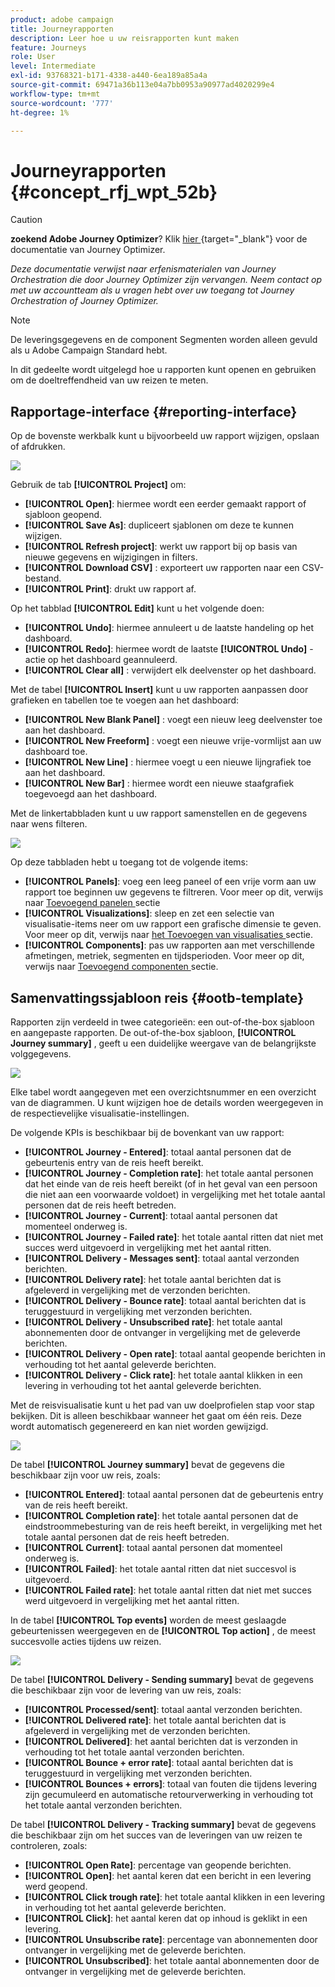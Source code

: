 ```yaml
---
product: adobe campaign
title: Journeyrapporten
description: Leer hoe u uw reisrapporten kunt maken
feature: Journeys
role: User
level: Intermediate
exl-id: 93768321-b171-4338-a440-6ea189a85a4a
source-git-commit: 69471a36b113e04a7bb0953a90977ad4020299e4
workflow-type: tm+mt
source-wordcount: '777'
ht-degree: 1%

---
```


# Journeyrapporten {#concept_rfj_wpt_52b}


>[!CAUTION]
>
>**zoekend Adobe Journey Optimizer**? Klik [ hier ](https://experienceleague.adobe.com/nl/docs/journey-optimizer/using/ajo-home){target="_blank"} voor de documentatie van Journey Optimizer.
>
>
>_Deze documentatie verwijst naar erfenismaterialen van Journey Orchestration die door Journey Optimizer zijn vervangen. Neem contact op met uw accountteam als u vragen hebt over uw toegang tot Journey Orchestration of Journey Optimizer._



>[!NOTE]
>
>De leveringsgegevens en de component Segmenten worden alleen gevuld als u Adobe Campaign Standard hebt.

In dit gedeelte wordt uitgelegd hoe u rapporten kunt openen en gebruiken om de doeltreffendheid van uw reizen te meten.

## Rapportage-interface {#reporting-interface}

Op de bovenste werkbalk kunt u bijvoorbeeld uw rapport wijzigen, opslaan of afdrukken.

![](../assets/dynamic_report_toolbar.png)

Gebruik de tab **[!UICONTROL Project]** om:

* **[!UICONTROL Open]**: hiermee wordt een eerder gemaakt rapport of sjabloon geopend.
* **[!UICONTROL Save As]**: dupliceert sjablonen om deze te kunnen wijzigen.
* **[!UICONTROL Refresh project]**: werkt uw rapport bij op basis van nieuwe gegevens en wijzigingen in filters.
* **[!UICONTROL Download CSV]** : exporteert uw rapporten naar een CSV-bestand.
* **[!UICONTROL Print]**: drukt uw rapport af.

Op het tabblad **[!UICONTROL Edit]** kunt u het volgende doen:

* **[!UICONTROL Undo]**: hiermee annuleert u de laatste handeling op het dashboard.
* **[!UICONTROL Redo]**: hiermee wordt de laatste **[!UICONTROL Undo]** -actie op het dashboard geannuleerd.
* **[!UICONTROL Clear all]** : verwijdert elk deelvenster op het dashboard.

Met de tabel **[!UICONTROL Insert]** kunt u uw rapporten aanpassen door grafieken en tabellen toe te voegen aan het dashboard:

* **[!UICONTROL New Blank Panel]** : voegt een nieuw leeg deelvenster toe aan het dashboard.
* **[!UICONTROL New Freeform]** : voegt een nieuwe vrije-vormlijst aan uw dashboard toe.
* **[!UICONTROL New Line]** : hiermee voegt u een nieuwe lijngrafiek toe aan het dashboard.
* **[!UICONTROL New Bar]** : hiermee wordt een nieuwe staafgrafiek toegevoegd aan het dashboard.

Met de linkertabbladen kunt u uw rapport samenstellen en de gegevens naar wens filteren.

![](../assets/dynamic_report_interface.png)

Op deze tabbladen hebt u toegang tot de volgende items:

* **[!UICONTROL Panels]**: voeg een leeg paneel of een vrije vorm aan uw rapport toe beginnen uw gegevens te filtreren. Voor meer op dit, verwijs naar [ Toevoegend panelen ](../reporting/creating-your-journey-reports.md#adding-panels) sectie
* **[!UICONTROL Visualizations]**: sleep en zet een selectie van visualisatie-items neer om uw rapport een grafische dimensie te geven. Voor meer op dit, verwijs naar [ het Toevoegen van visualisaties ](../reporting/creating-your-journey-reports.md#adding-visualizations) sectie.
* **[!UICONTROL Components]**: pas uw rapporten aan met verschillende afmetingen, metriek, segmenten en tijdsperioden. Voor meer op dit, verwijs naar [ Toevoegend componenten ](../reporting/creating-your-journey-reports.md#adding-components) sectie.

## Samenvattingssjabloon reis {#ootb-template}

Rapporten zijn verdeeld in twee categorieën: een out-of-the-box sjabloon en aangepaste rapporten.
De out-of-the-box sjabloon, **[!UICONTROL Journey summary]** , geeft u een duidelijke weergave van de belangrijkste volggegevens.

![](../assets/dynamic_report_journey_8.png)

Elke tabel wordt aangegeven met een overzichtsnummer en een overzicht van de diagrammen. U kunt wijzigen hoe de details worden weergegeven in de respectievelijke visualisatie-instellingen.

De volgende KPIs is beschikbaar bij de bovenkant van uw rapport:

* **[!UICONTROL Journey - Entered]**: totaal aantal personen dat de gebeurtenis entry van de reis heeft bereikt.
* **[!UICONTROL Journey - Completion rate]**: het totale aantal personen dat het einde van de reis heeft bereikt (of in het geval van een persoon die niet aan een voorwaarde voldoet) in vergelijking met het totale aantal personen dat de reis heeft betreden.
* **[!UICONTROL Journey - Current]**: totaal aantal personen dat momenteel onderweg is.
* **[!UICONTROL Journey - Failed rate]**: het totale aantal ritten dat niet met succes werd uitgevoerd in vergelijking met het aantal ritten.
* **[!UICONTROL Delivery - Messages sent]**: totaal aantal verzonden berichten.
* **[!UICONTROL Delivery rate]**: het totale aantal berichten dat is afgeleverd in vergelijking met de verzonden berichten.
* **[!UICONTROL Delivery - Bounce rate]**: totaal aantal berichten dat is teruggestuurd in vergelijking met verzonden berichten.
* **[!UICONTROL Delivery - Unsubscribed rate]**: het totale aantal abonnementen door de ontvanger in vergelijking met de geleverde berichten.
* **[!UICONTROL Delivery - Open rate]**: totaal aantal geopende berichten in verhouding tot het aantal geleverde berichten.
* **[!UICONTROL Delivery - Click rate]**: het totale aantal klikken in een levering in verhouding tot het aantal geleverde berichten.

Met de reisvisualisatie kunt u het pad van uw doelprofielen stap voor stap bekijken. Dit is alleen beschikbaar wanneer het gaat om één reis. Deze wordt automatisch gegenereerd en kan niet worden gewijzigd.

![](../assets/dynamic_report_journey_10.png)

De tabel **[!UICONTROL Journey summary]** bevat de gegevens die beschikbaar zijn voor uw reis, zoals:

* **[!UICONTROL Entered]**: totaal aantal personen dat de gebeurtenis entry van de reis heeft bereikt.
* **[!UICONTROL Completion rate]**: het totale aantal personen dat de eindstroommebesturing van de reis heeft bereikt, in vergelijking met het totale aantal personen dat de reis heeft betreden.
* **[!UICONTROL Current]**: totaal aantal personen dat momenteel onderweg is.
* **[!UICONTROL Failed]**: het totale aantal ritten dat niet succesvol is uitgevoerd.
* **[!UICONTROL Failed rate]**: het totale aantal ritten dat niet met succes werd uitgevoerd in vergelijking met het aantal ritten.

In de tabel **[!UICONTROL Top events]** worden de meest geslaagde gebeurtenissen weergegeven en de **[!UICONTROL Top action]** , de meest succesvolle acties tijdens uw reizen.

![](../assets/dynamic_report_journey_11.png)

De tabel **[!UICONTROL Delivery - Sending summary]** bevat de gegevens die beschikbaar zijn voor de levering van uw reis, zoals:

* **[!UICONTROL Processed/sent]**: totaal aantal verzonden berichten.
* **[!UICONTROL Delivered rate]**: het totale aantal berichten dat is afgeleverd in vergelijking met de verzonden berichten.
* **[!UICONTROL Delivered]**: het aantal berichten dat is verzonden in verhouding tot het totale aantal verzonden berichten.
* **[!UICONTROL Bounce + error rate]**: totaal aantal berichten dat is teruggestuurd in vergelijking met verzonden berichten.
* **[!UICONTROL Bounces + errors]**: totaal van fouten die tijdens levering zijn gecumuleerd en automatische retourverwerking in verhouding tot het totale aantal verzonden berichten.

De tabel **[!UICONTROL Delivery - Tracking summary]** bevat de gegevens die beschikbaar zijn om het succes van de leveringen van uw reizen te controleren, zoals:

* **[!UICONTROL Open Rate]**: percentage van geopende berichten.
* **[!UICONTROL Open]**: het aantal keren dat een bericht in een levering werd geopend.
* **[!UICONTROL Click trough rate]**: het totale aantal klikken in een levering in verhouding tot het aantal geleverde berichten.
* **[!UICONTROL Click]**: het aantal keren dat op inhoud is geklikt in een levering.
* **[!UICONTROL Unsubscribe rate]**: percentage van abonnementen door ontvanger in vergelijking met de geleverde berichten.
* **[!UICONTROL Unsubscribed]**: het totale aantal abonnementen door de ontvanger in vergelijking met de geleverde berichten.
